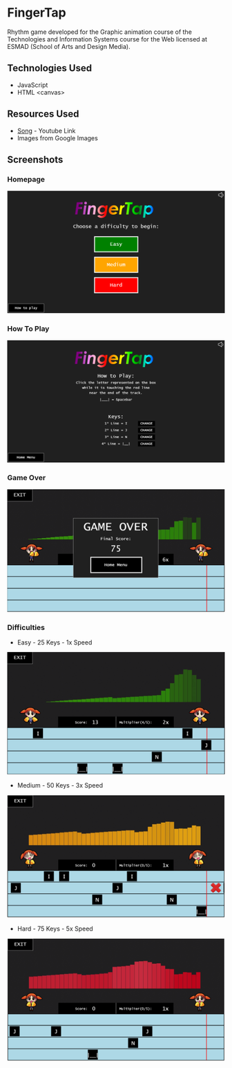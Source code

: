 # FingerTap

Rhythm game developed for the Graphic animation course of the Technologies and Information Systems course for the Web licensed at ESMAD (School of Arts and Design Media).


## Technologies Used

* JavaScript
* HTML \<canvas\>

## Resources Used

* [Song](https://www.youtube.com/watch?v=UBVoONryE3s) - Youtube Link
* Images from Google Images

## Screenshots

### Homepage
![Home Menu](screenshots/HomeMenu.PNG?raw=true)

### How To Play
![Home Menu](screenshots/HowToPlay.PNG?raw=true)

### Game Over
![Home Menu](screenshots/GameOver.PNG?raw=true)

### Difficulties

* Easy
 \- 25 Keys
 \- 1x Speed

![Home Menu](screenshots/GMEasy.PNG?raw=true)

* Medium
 \- 50 Keys
 \- 3x Speed

![Home Menu](screenshots/GMMedium.PNG?raw=true)

* Hard
 \- 75 Keys
 \- 5x Speed

![Home Menu](screenshots/GMHard.PNG?raw=true)